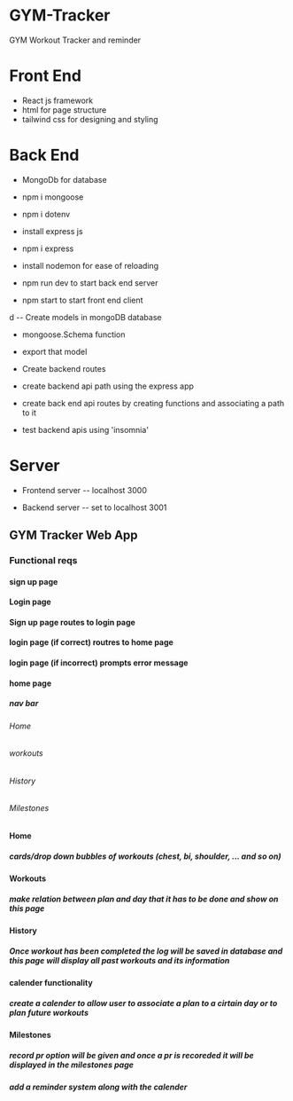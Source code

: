 # GYM-Tracker
GYM Workout Tracker and reminder

# Front End

- React js framework
- html for page structure
- tailwind css for designing and styling

# Back End

- MongoDb for database
- npm i mongoose
- npm i dotenv

- install express js
- npm i express

- install nodemon for ease of reloading 
- npm run dev to start back end server
- npm start to start front end client


d
-- Create models in mongoDB database 
- mongoose.Schema function
- export that model

- Create backend routes 
- create backend api path using the express app 
- create back end api routes by creating functions and associating a path to it
- test backend apis using 'insomnia' 

# Server

- Frontend server 
-- localhost 3000

- Backend server
-- set to localhost 3001

## GYM Tracker Web App

### Functional reqs

#### sign up page
#### Login page
#### Sign up page routes to login page
#### login page (if correct) routres to home page
#### login page (if incorrect) prompts error message

#### home page

##### nav bar
###### Home
###### workouts
###### History 
###### Milestones

#### Home
##### cards/drop down bubbles of workouts (chest, bi, shoulder, ... and so on)

#### Workouts 
##### make relation between plan and day that it has to be done and show on this page

#### History 
##### Once workout has been completed the log will be saved in database and this page will display all past workouts and its information 

#### calender functionality 
##### create a calender to allow user to associate a plan to a cirtain day or to plan future workouts

#### Milestones
##### record pr option will be given and once a pr is recoreded it will be displayed in the milestones page
##### add a reminder system along with the calender

 
